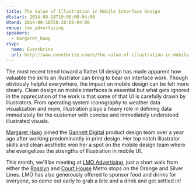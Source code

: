```yaml
---
title: The Value of Illustration in Mobile Interface Design
dtstart: 2014-09-18T19:00:00-04:00
dtend: 2014-09-18T20:30:00-04:00
venue: lmo_advertising
speakers:
  - margaret_haag
rsvp:
  name: Eventbrite
  url: http://www.eventbrite.com/e/the-value-of-illustration-in-mobile-interface-design-tickets-12975266371
---
```


The most recent trend toward a flatter UI design has made apparent how valuable the skills an illustrator can bring to bear on interface work. Though obviously helpful everywhere, the impact on mobile design can be felt more clearly. Clean design on mobile interfaces is essential but what gets ignored in the appreciation of the work is that some of that UI is carefully drawn by illustrators. From operating system iconography to weather data visualization and more, illustration plays a heavy role in defining data immediately for the customer with concise and immediately understood illustrated visuals.

[Margaret Haag](https://twitter.com/mhstudios) joined the [Gannett Digital](https://twitter.com/gannettdigital) product design team over a year ago after working predominantly in print design. Her top notch illustrator skills and clean aesthetic won her a spot on the mobile design team where she evangelizes the strengths of Illustration in mobile UI.

This month, we'll be meeting at [LMO Advertising](http://www.lmo.com), just a short walk from either the [Rosslyn](https://www.wmata.com/rider-guide/stations/rosslyn.cfm) and [Court House](https://www.wmata.com/rider-guide/stations/court-house.cfm) Metro stops on the Orange and Silver Lines. LMO has also generously offered to sponsor food and drinks for everyone, so come out early to grab a bite and a drink and get settled in!
